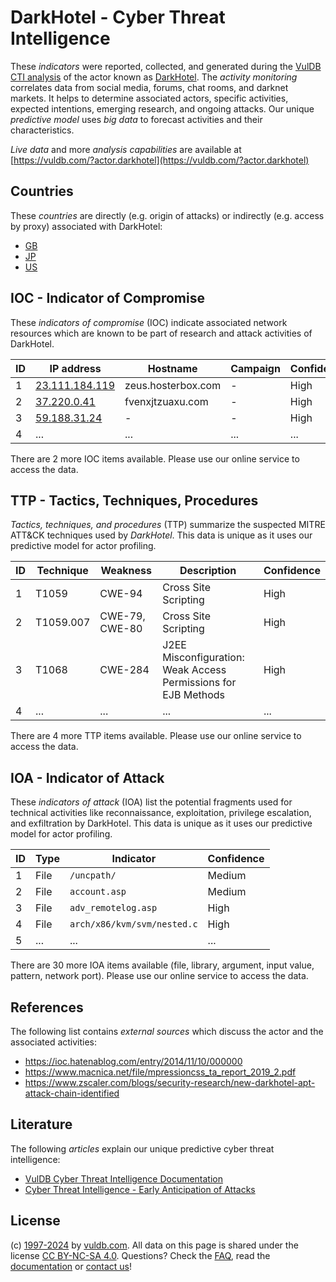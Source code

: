# DarkHotel - Cyber Threat Intelligence

These _indicators_ were reported, collected, and generated during the [VulDB CTI analysis](https://vuldb.com/?kb.cti) of the actor known as [DarkHotel](https://vuldb.com/?actor.darkhotel). The _activity monitoring_ correlates data from social media, forums, chat rooms, and darknet markets. It helps to determine associated actors, specific activities, expected intentions, emerging research, and ongoing attacks. Our unique _predictive model_ uses _big data_ to forecast activities and their characteristics.

_Live data_ and more _analysis capabilities_ are available at [https://vuldb.com/?actor.darkhotel](https://vuldb.com/?actor.darkhotel)

## Countries

These _countries_ are directly (e.g. origin of attacks) or indirectly (e.g. access by proxy) associated with DarkHotel:

* [GB](https://vuldb.com/?country.gb)
* [JP](https://vuldb.com/?country.jp)
* [US](https://vuldb.com/?country.us)

## IOC - Indicator of Compromise

These _indicators of compromise_ (IOC) indicate associated network resources which are known to be part of research and attack activities of DarkHotel.

ID | IP address | Hostname | Campaign | Confidence
-- | ---------- | -------- | -------- | ----------
1 | [23.111.184.119](https://vuldb.com/?ip.23.111.184.119) | zeus.hosterbox.com | - | High
2 | [37.220.0.41](https://vuldb.com/?ip.37.220.0.41) | fvenxjtzuaxu.com | - | High
3 | [59.188.31.24](https://vuldb.com/?ip.59.188.31.24) | - | - | High
4 | ... | ... | ... | ...

There are 2 more IOC items available. Please use our online service to access the data.

## TTP - Tactics, Techniques, Procedures

_Tactics, techniques, and procedures_ (TTP) summarize the suspected MITRE ATT&CK techniques used by _DarkHotel_. This data is unique as it uses our predictive model for actor profiling.

ID | Technique | Weakness | Description | Confidence
-- | --------- | -------- | ----------- | ----------
1 | T1059 | CWE-94 | Cross Site Scripting | High
2 | T1059.007 | CWE-79, CWE-80 | Cross Site Scripting | High
3 | T1068 | CWE-284 | J2EE Misconfiguration: Weak Access Permissions for EJB Methods | High
4 | ... | ... | ... | ...

There are 4 more TTP items available. Please use our online service to access the data.

## IOA - Indicator of Attack

These _indicators of attack_ (IOA) list the potential fragments used for technical activities like reconnaissance, exploitation, privilege escalation, and exfiltration by DarkHotel. This data is unique as it uses our predictive model for actor profiling.

ID | Type | Indicator | Confidence
-- | ---- | --------- | ----------
1 | File | `/uncpath/` | Medium
2 | File | `account.asp` | Medium
3 | File | `adv_remotelog.asp` | High
4 | File | `arch/x86/kvm/svm/nested.c` | High
5 | ... | ... | ...

There are 30 more IOA items available (file, library, argument, input value, pattern, network port). Please use our online service to access the data.

## References

The following list contains _external sources_ which discuss the actor and the associated activities:

* https://ioc.hatenablog.com/entry/2014/11/10/000000
* https://www.macnica.net/file/mpressioncss_ta_report_2019_2.pdf
* https://www.zscaler.com/blogs/security-research/new-darkhotel-apt-attack-chain-identified

## Literature

The following _articles_ explain our unique predictive cyber threat intelligence:

* [VulDB Cyber Threat Intelligence Documentation](https://vuldb.com/?kb.cti)
* [Cyber Threat Intelligence - Early Anticipation of Attacks](https://www.scip.ch/en/?labs.20201022)

## License

(c) [1997-2024](https://vuldb.com/?kb.changelog) by [vuldb.com](https://vuldb.com/?kb.about). All data on this page is shared under the license [CC BY-NC-SA 4.0](https://creativecommons.org/licenses/by-nc-sa/4.0/). Questions? Check the [FAQ](https://vuldb.com/?kb.faq), read the [documentation](https://vuldb.com/?kb) or [contact us](https://vuldb.com/?contact)!
